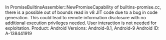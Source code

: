 In PromiseBuiltinsAssembler::NewPromiseCapability of builtins-promise.cc, there is a possible out of bounds read in v8 JIT code due to a bug in code generation. This could lead to remote information disclosure with no additional execution privileges needed. User interaction is not needed for exploitation. Product: Android Versions: Android-8.1, Android-9 Android ID: A-138441919